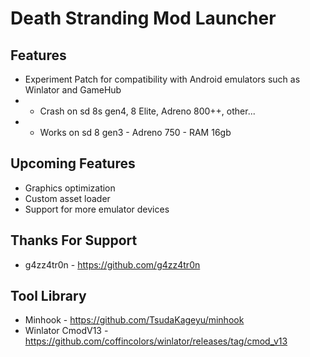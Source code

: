 # Death Stranding Mod Launcher
## Features
- Experiment Patch for compatibility with Android emulators such as Winlator and GameHub      
- - Crash on sd 8s gen4, 8 Elite, Adreno 800++, other...
- - Works on sd 8 gen3 - Adreno 750 - RAM 16gb

## Upcoming Features
- Graphics optimization
- Custom asset loader
- Support for more emulator devices

## Thanks For Support
- g4zz4tr0n - https://github.com/g4zz4tr0n

## Tool Library
- Minhook - https://github.com/TsudaKageyu/minhook
- Winlator CmodV13 - https://github.com/coffincolors/winlator/releases/tag/cmod_v13